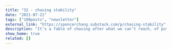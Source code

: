 ```yaml
---
title: "32 - chasing stability"
date: "2021-07-21"
tags: ["100posts", "newsletter"]
external_link: "https://spencerchang.substack.com/p/chasing-stability"
description: "It’s a fable of chasing after what we can’t reach, of putting our real life on hold to live out someone else’s idea of a life, of deferring to society’s pressures and whims rather than seizing each day, every single fleeting moment for ourselves to enjoy."
show_home: true
related: []
---
```


